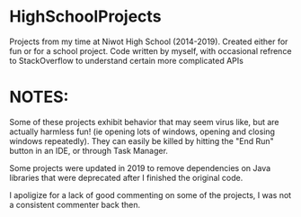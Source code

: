 # HighSchoolProjects
Projects from my time at Niwot High School (2014-2019).
Created either for fun or for a school project.
Code written by myself, with occasional refrence to StackOverflow to understand certain more complicated APIs

# NOTES:

Some of these projects exhibit behavior that may seem virus like, but are actually harmless fun! (ie opening lots of windows, opening and closing windows repeatedly).  They can easily be killed by hitting the "End Run" button in an IDE, or through Task Manager.

Some projects were updated in 2019 to remove dependencies on Java libraries that were deprecated after I finished the original code.

I apoligize for a lack of good commenting on some of the projects, I was not a consistent commenter back then.
